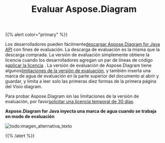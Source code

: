 ﻿---
title: Evaluar Aspose.Diagram
type: docs
weight: 80
url: /es/java/evaluate-aspose-diagram/
---
{{% alert color="primary" %}} 

 Los desarrolladores pueden fácilmente[descargar Aspose.Diagram for Java API](https://downloads.aspose.com/diagram/java) con fines de evaluación. La descarga de evaluación es la misma que la descarga comprada. La versión de evaluación simplemente obtiene la licencia cuando los desarrolladores agregan un par de líneas de código a[aplicar la licencia](/diagram/es/java/licensing/#applying-a-license) . La versión de evaluación de Aspose.Diagram tiene algunos[limitaciones de la versión de evaluación](/diagram/es/java/licensing/#evaluation-version-limitations), y también inserta una marca de agua de evaluación en la parte superior del documento al abrir y guardar, y limita a leer solo las primeras diez formas de la primera página del Visio diagram.

 Para probar Aspose.Diagram sin las limitaciones de la versión de evaluación, por favor[solicitar una licencia temporal de 30 días](https://purchase.aspose.com/temporary-license).

**Aspose.Diagram for Java inyecta una marca de agua cuando se trabaja en modo de evaluación** 

![todo:imagen_alternativa_texto](evaluate-aspose-diagram_1.png)

{{% /alert %}}

